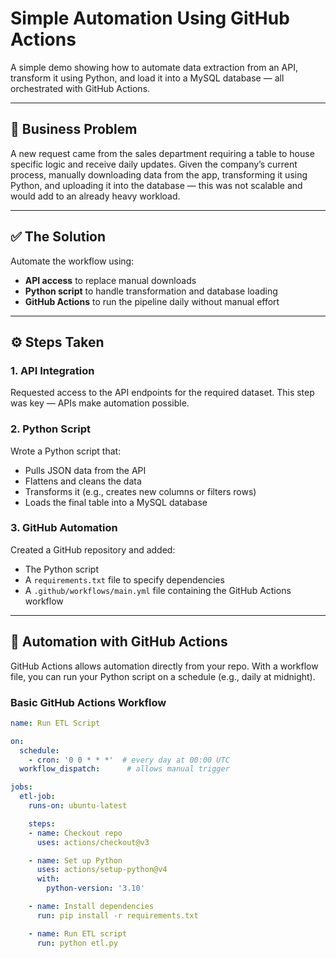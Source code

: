 # Simple Automation Using GitHub Actions

A simple demo showing how to automate data extraction from an API, transform it using Python, and load it into a MySQL database — all orchestrated with GitHub Actions.

---

## 🧩 Business Problem

A new request came from the sales department requiring a table to house specific logic and receive daily updates. Given the company’s current process, manually downloading data from the app, transforming it using Python, and uploading it into the database — this was not scalable and would add to an already heavy workload.

---

## ✅ The Solution

Automate the workflow using:

- **API access** to replace manual downloads
- **Python script** to handle transformation and database loading
- **GitHub Actions** to run the pipeline daily without manual effort

---

## ⚙️ Steps Taken

### 1. API Integration  
Requested access to the API endpoints for the required dataset. This step was key — APIs make automation possible.

### 2. Python Script  
Wrote a Python script that:

- Pulls JSON data from the API
- Flattens and cleans the data
- Transforms it (e.g., creates new columns or filters rows)
- Loads the final table into a MySQL database

### 3. GitHub Automation  
Created a GitHub repository and added:

- The Python script
- A `requirements.txt` file to specify dependencies
- A `.github/workflows/main.yml` file containing the GitHub Actions workflow

---

## 🤖 Automation with GitHub Actions

GitHub Actions allows automation directly from your repo. With a workflow file, you can run your Python script on a schedule (e.g., daily at midnight).

### Basic GitHub Actions Workflow

```yaml
name: Run ETL Script

on:
  schedule:
    - cron: '0 0 * * *'  # every day at 00:00 UTC
  workflow_dispatch:      # allows manual trigger

jobs:
  etl-job:
    runs-on: ubuntu-latest

    steps:
    - name: Checkout repo
      uses: actions/checkout@v3

    - name: Set up Python
      uses: actions/setup-python@v4
      with:
        python-version: '3.10'

    - name: Install dependencies
      run: pip install -r requirements.txt

    - name: Run ETL script
      run: python etl.py
